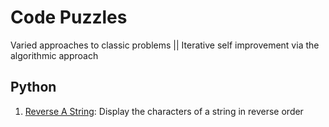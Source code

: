 # Code Puzzles

Varied approaches to classic problems || Iterative self improvement via the algorithmic approach

## Python

1. [Reverse A String](./reverse_string.py): Display the characters of a string in reverse order
